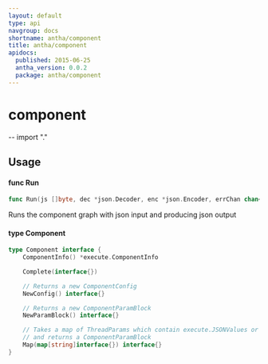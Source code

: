 ```yaml
---
layout: default
type: api
navgroup: docs
shortname: antha/component
title: antha/component
apidocs:
  published: 2015-06-25
  antha_version: 0.0.2
  package: antha/component
---
```

# component
--
    import "."


## Usage

#### func  Run

```go
func Run(js []byte, dec *json.Decoder, enc *json.Encoder, errChan chan<- error) <-chan int
```
Runs the component graph with json input and producing json output

#### type Component

```go
type Component interface {
	ComponentInfo() *execute.ComponentInfo

	Complete(interface{})

	// Returns a new ComponentConfig
	NewConfig() interface{}

	// Returns a new ComponentParamBlock
	NewParamBlock() interface{}

	// Takes a map of ThreadParams which contain execute.JSONValues or concrete values
	// and returns a ComponentParamBlock
	Map(map[string]interface{}) interface{}
}
```
